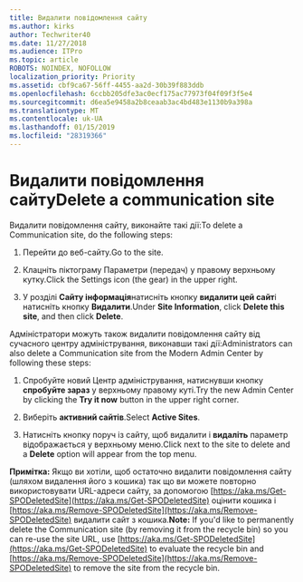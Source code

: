 ```yaml
---
title: Видалити повідомлення сайту
ms.author: kirks
author: Techwriter40
ms.date: 11/27/2018
ms.audience: ITPro
ms.topic: article
ROBOTS: NOINDEX, NOFOLLOW
localization_priority: Priority
ms.assetid: cbf9ca67-56ff-4455-aa2d-30b39f883ddb
ms.openlocfilehash: 6ccbb205dfe3ac0ecf175ac77973f04f09f3f5e4
ms.sourcegitcommit: d6ea5e9458a2b8ceaab3ac4bd483e1130b9a398a
ms.translationtype: MT
ms.contentlocale: uk-UA
ms.lasthandoff: 01/15/2019
ms.locfileid: "28319366"
---
```

# <a name="delete-a-communication-site"></a><span data-ttu-id="ad779-102">Видалити повідомлення сайту</span><span class="sxs-lookup"><span data-stu-id="ad779-102">Delete a communication site</span></span>

<span data-ttu-id="ad779-103">Видалити повідомлення сайту, виконайте такі дії:</span><span class="sxs-lookup"><span data-stu-id="ad779-103">To delete a Communication site, do the following steps:</span></span> 
  
1. <span data-ttu-id="ad779-104">Перейти до веб-сайту.</span><span class="sxs-lookup"><span data-stu-id="ad779-104">Go to the site.</span></span> 
  
2. <span data-ttu-id="ad779-105">Клацніть піктограму Параметри (передач) у правому верхньому кутку.</span><span class="sxs-lookup"><span data-stu-id="ad779-105">Click the Settings icon (the gear) in the upper right.</span></span> 
  
3. <span data-ttu-id="ad779-106">У розділі **Сайту інформація**натисніть кнопку **видалити цей сайт**і натисніть кнопку **Видалити**.</span><span class="sxs-lookup"><span data-stu-id="ad779-106">Under **Site Information**, click **Delete this site**, and then click **Delete**.</span></span> 
  
<span data-ttu-id="ad779-107">Адміністратори можуть також видалити повідомлення сайту від сучасного центру адміністрування, виконавши такі дії:</span><span class="sxs-lookup"><span data-stu-id="ad779-107">Administrators can also delete a Communication site from the Modern Admin Center by following these steps:</span></span> 
  
1. <span data-ttu-id="ad779-108">Спробуйте новий Центр адміністрування, натиснувши кнопку **спробуйте зараз** у верхньому правому куті.</span><span class="sxs-lookup"><span data-stu-id="ad779-108">Try the new Admin Center by clicking the **Try it now** button in the upper right corner.</span></span> 
  
2. <span data-ttu-id="ad779-109">Виберіть **активний сайтів**.</span><span class="sxs-lookup"><span data-stu-id="ad779-109">Select **Active Sites**.</span></span> 
  
3. <span data-ttu-id="ad779-110">Натисніть кнопку поруч із сайту, щоб видалити і **видаліть** параметр відображається у верхньому меню.</span><span class="sxs-lookup"><span data-stu-id="ad779-110">Click next to the site to delete and a **Delete** option will appear from the top menu.</span></span> 
  
 <span data-ttu-id="ad779-111">**Примітка:** Якщо ви хотіли, щоб остаточно видалити повідомлення сайту (шляхом видалення його з кошика) так що ви можете повторно використовувати URL-адреси сайту, за допомогою [https://aka.ms/Get-SPODeletedSite](https://aka.ms/Get-SPODeletedSite) оцінити кошика і [https://aka.ms/Remove-SPODeletedSite](https://aka.ms/Remove-SPODeletedSite) видалити сайт з кошика.</span><span class="sxs-lookup"><span data-stu-id="ad779-111">**Note:** If you'd like to permanently delete the Communication site (by removing it from the recycle bin) so you can re-use the site URL, use [https://aka.ms/Get-SPODeletedSite](https://aka.ms/Get-SPODeletedSite) to evaluate the recycle bin and [https://aka.ms/Remove-SPODeletedSite](https://aka.ms/Remove-SPODeletedSite) to remove the site from the recycle bin.</span></span> 
  

